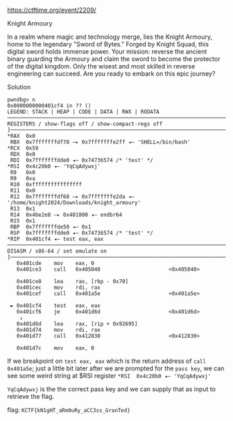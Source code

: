 https://ctftime.org/event/2209/

Knight Armoury

In a realm where magic and technology merge, lies the Knight Armoury, home to the legendary "Sword of Bytes." Forged by Knight Squad, this digital sword holds immense power. Your mission: reverse the ancient binary guarding the Armoury and claim the sword to become the protector of the digital kingdom. Only the wisest and most skilled in reverse engineering can succeed. Are you ready to embark on this epic journey?

Solution

```
pwndbg> n
0x0000000000401cf4 in ?? ()
LEGEND: STACK | HEAP | CODE | DATA | RWX | RODATA
──────────────────────────────────────────────────────────────────────────────[ REGISTERS / show-flags off / show-compact-regs off ]───────────────────────────────────────────────────────────────────────────────
*RAX  0x0
 RBX  0x7fffffffdf78 —▸ 0x7fffffffe2ff ◂— 'SHELL=/bin/bash'
*RCX  0x59
 RDX  0x0
 RDI  0x7fffffffdde0 ◂— 0x74736574 /* 'test' */
*RSI  0x4c20b0 ◂— 'YqCqAdywxj'
 R8   0x0
 R9   0xa
 R10  0xffffffffffffffff
 R11  0x0
 R12  0x7fffffffdf68 —▸ 0x7fffffffe2da ◂— '/home/knight2024/Downloads/knight_armoury'
 R13  0x1
 R14  0x4be2e8 —▸ 0x401800 ◂— endbr64 
 R15  0x1
 RBP  0x7fffffffde50 ◂— 0x1
 RSP  0x7fffffffdde0 ◂— 0x74736574 /* 'test' */
*RIP  0x401cf4 ◂— test eax, eax
───────────────────────────────────────────────────────────────────────────────────────[ DISASM / x86-64 / set emulate on ]────────────────────────────────────────────────────────────────────────────────────────
   0x401cde    mov    eax, 0
   0x401ce3    call   0x405040                      <0x405040>
 
   0x401ce8    lea    rax, [rbp - 0x70]
   0x401cec    mov    rdi, rax
   0x401cef    call   0x401a5e                      <0x401a5e>
 
 ► 0x401cf4    test   eax, eax
   0x401cf6    je     0x401d6d                      <0x401d6d>
    ↓
   0x401d6d    lea    rax, [rip + 0x92695]
   0x401d74    mov    rdi, rax
   0x401d77    call   0x412830                      <0x412830>
 
   0x401d7c    mov    eax, 0
```

If we breakpoint on `test eax, eax` which is the return address of `call  0x401a5e`; just a little bit later after we are prompted for the `pass key`, we can see some weird string at $RSI register `*RSI  0x4c20b0 ◂— 'YqCqAdywxj'`

`YqCqAdywxj` is the the correct pass key and we can supply that as input to retrieve the flag.

flag: `KCTF{kN1gHT_aRm0uRy_aCC3ss_GranTed}`

